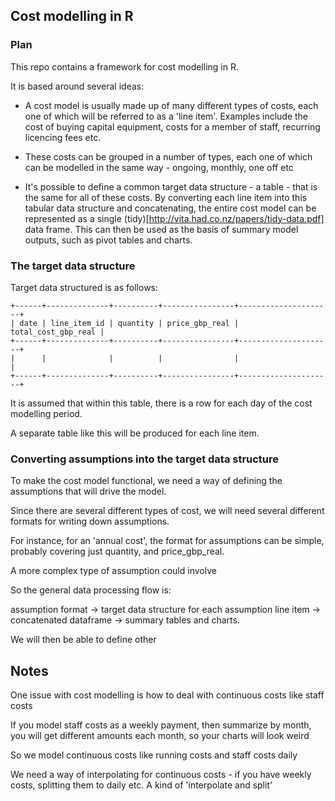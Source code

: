 ## Cost modelling in R

### Plan

This repo contains a framework for cost modelling in R.

It is based around several ideas:

* A cost model is usually made up of many different types of costs, each one of which will be referred to as a 'line item'.  Examples include the cost of buying capital equipment, costs for a member of staff, recurring licencing fees etc.

* These costs can be grouped in a number of types, each one of which can be modelled in the same way  - ongoing, monthly, one off etc

* It's possible to define a common target data structure - a table - that is the same for all of these costs.  By converting each line item into this tabular data structure and concatenating, the entire cost model can be represented as a single (tidy)[http://vita.had.co.nz/papers/tidy-data.pdf] data frame.  This can then be used as the basis of summary model outputs, such as pivot tables and charts.


### The target data structure

Target data structured is as follows:

```
+------+--------------+----------+----------------+---------------------+
| date | line_item_id | quantity | price_gbp_real | total_cost_gbp_real |
+------+--------------+----------+----------------+---------------------+
|      |              |          |                |                     |
+------+--------------+----------+----------------+---------------------+
```

It is assumed that within this table, there is a row for each day of the cost modelling period.

A separate table like this will be produced for each line item.

### Converting assumptions into the target data structure

To make the cost model functional, we need a way of defining the assumptions that will drive the model.

Since there are several different types of cost, we will need several different formats for writing down assumptions.

For instance, for an 'annual cost', the format for assumptions can be simple, probably covering just quantity, and price_gbp_real.

A more complex type of assumption could involve

So the general data processing flow is:

assumption format -> target data structure for each assumption line item -> concatenated dataframe -> summary tables and charts.

We will then be able to define other

## Notes

One issue with cost modelling is how to deal with continuous costs like staff costs

If you model staff costs as a weekly payment, then summarize by month, you will get different amounts each month, so your charts will look weird

So we model continuous costs like running costs and staff costs daily

We need a way of interpolating for continuous costs - if you have weekly costs, splitting them to daily etc.  A kind of 'interpolate and split'
